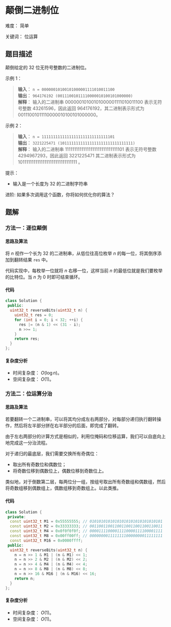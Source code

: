 # 颠倒二进制位

难度： 简单

关键词： 位运算

## 题目描述

颠倒给定的 32 位无符号整数的二进制位。

示例 1：

>**输入**： `n = 00000010100101000001111010011100` <br>
**输出**： `964176192 (00111001011110000010100101000000)` <br>
**解释**： 输入的二进制串 00000010100101000001111010011100 表示无符号整数 43261596，因此返回 964176192，其二进制表示形式为 00111001011110000010100101000000。

示例 2：

>**输入**： `n = 11111111111111111111111111111101` <br>
**输出**： `3221225471 (10111111111111111111111111111111)` <br>
**解释**： 输入的二进制串 11111111111111111111111111111101 表示无符号整数 4294967293，因此返回 3221225471 其二进制表示形式为 10111111111111111111111111111111 。

提示：

* 输入是一个长度为 32 的二进制字符串

进阶: 如果多次调用这个函数，你将如何优化你的算法？

## 题解

### 方法一：逐位颠倒

#### 思路及算法

将 $n$ 视作一个长为 $32$ 的二进制串，从低位往高位枚举 $n$ 的每一位，将其倒序添加到翻转结果 `res` 中。

代码实现中，每枚举一位就将 $n$ 右移一位，这样当前 $n$ 的最低位就是我们要枚举的比特位。当 $n$ 为 $0$ 时即可结束循环。

#### 代码

```cpp
class Solution {
 public:
  uint32_t reverseBits(uint32_t n) {
    uint32_t res = 0;
    for (int i = 0; i < 32; ++i) {
      res |= (n & 1) << (31 - i);
      n >>= 1;
    }
    return res;
  }
};
```

#### 复杂度分析

* 时间复杂度： $O(\log n)$。
* 空间复杂度： $O(1)$。

### 方法二：位运算分治

#### 思路及算法

若要翻转一个二进制串，可以将其均分成左右两部分，对每部分递归执行翻转操作，然后将左半部分拼在右半部分的后面，即完成了翻转。

由于左右两部分的计算方式是相似的，利用位掩码和位移运算，我们可以自底向上地完成这一分治流程。

对于递归的最底层，我们需要交换所有奇偶位：

* 取出所有奇数位和偶数位；
* 将奇数位移到偶数位上，偶数位移到奇数位上。

类似地，对于倒数第二层，每两位分一组，按组号取出所有奇数组和偶数组，然后将奇数组移到偶数组上，偶数组移到奇数组上。以此类推。

#### 代码

```cpp
class Solution {
 private:
  const uint32_t M1 = 0x55555555; // 01010101010101010101010101010101
  const uint32_t M2 = 0x33333333; // 00110011001100110011001100110011
  const uint32_t M4 = 0x0f0f0f0f; // 00001111000011110000111100001111
  const uint32_t M8 = 0x00ff00ff; // 00000000111111110000000011111111
  const uint32_t M16 = 0x0000ffff;
 public:
  uint32_t reverseBits(uint32_t n) {
    n = n >> 1 & M1 | (n & M1) << 1;
    n = n >> 2 & M2 | (n & M2) << 2;
    n = n >> 4 & M4 | (n & M4) << 4;
    n = n >> 8 & M8 | (n & M8) << 8;
    n = n >> 16 & M16 | (n & M16) << 16;
    return n;
  }
};
```

#### 复杂度分析

* 时间复杂度： $O(1)$。
* 空间复杂度： $O(1)$。